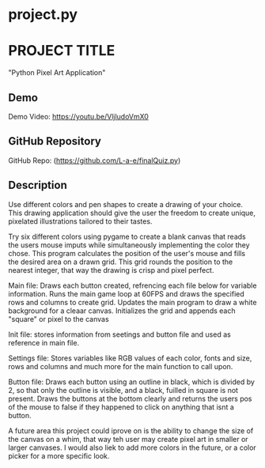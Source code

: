 # project.py


# PROJECT TITLE
"Python Pixel Art Application"
## Demo
Demo Video: https://youtu.be/VljludoVmX0

## GitHub Repository
GitHub Repo: (https://github.com/L-a-e/finalQuiz.py)

## Description

Use different colors and pen shapes to create a drawing of your choice. 
This drawing application should give the user the freedom to create unique, pixelated illustrations tailored to their tastes. 

Try six different colors using pygame to create a blank canvas that reads the users mouse imputs
while simultaneously implementing the color they chose.
This program calculates the position of the user's mouse and fills the desired area on a drawn grid. 
This grid rounds the position to the nearest integer, that way the drawing is crisp and pixel perfect. 

Main file: Draws each button created, refrencing each file below for variable information. 
Runs the main game loop at 60FPS and draws the specified rows and columns to create  grid. 
Updates the main program to draw a white background for a cleaar canvas. 
Initializes the grid and appends each "square" or pixel to the canvas

Init file: stores information from seetings and button file and used as reference in main file.

Settings file: Stores variables like RGB values of each color, fonts and size, 
rows and columns and much more for the main function to call upon.

Button file: Draws each button using an outline in black, which is divided 
by 2, so that only the outline is visible, and a black, fuilled in square is not present. Draws the buttons
at the bottom clearly and returns the users pos of the mouse to false if they happened to click on anything that isnt a button.


A future area this project could iprove on is the ability to change the size of the canvas on a whim, 
that way teh user may create pixel art in smaller or larger canvases. I would also liek to add more colors in the future, 
or a color picker for a more specific look.